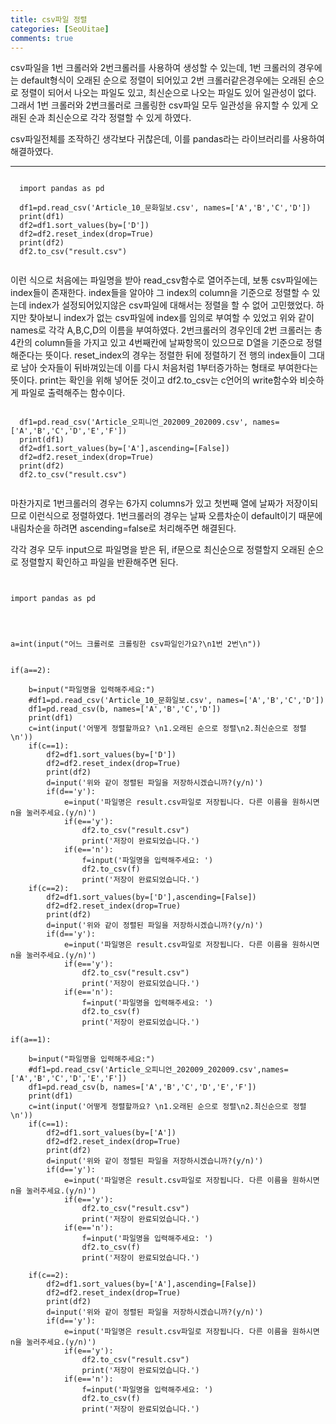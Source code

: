 ```yaml
---
title: csv파일 정렬
categories: [SeoUitae]
comments: true
---
```

csv파일을 1번 크롤러와 2번크롤러를 사용하여 생성할 수 있는데, 1번 크롤러의 경우에는 default형식이 오래된 순으로 정렬이 되어있고 2번 크롤러같은경우에는 오래된 순으로 정렬이 되어서 나오는 파일도 있고, 최신순으로 나오는 파일도 있어 일관성이 없다.
그래서 1번 크롤러와 2번크롤러로 크롤링한 csv파일 모두 일관성을 유지할 수 있게 오래된 순과 최신순으로 각각 정렬할 수 있게 하였다.

csv파일전체를 조작하긴 생각보다 귀찮은데, 이를 pandas라는 라이브러리를 사용하여 해결하였다.

------------------------------------
<pre><code>
  import pandas as pd

  df1=pd.read_csv('Article_10_문화일보.csv', names=['A','B','C','D'])
  print(df1)
  df2=df1.sort_values(by=['D'])
  df2=df2.reset_index(drop=True)
  print(df2)
  df2.to_csv("result.csv")
 </code></pre>
 
이런 식으로 처음에는 파일명을 받아 read_csv함수로 열어주는데, 보통 csv파일에는 index들이 존재한다.
index들을 알아야 그 index의 column을 기준으로 정렬할 수 있는데 index가 설정되어있지않은 csv파일에 대해서는 정렬을 할 수 없어 고민했었다.
하지만 찾아보니 index가 없는 csv파일에 index를 임의로 부여할 수 있었고 위와 같이 names로 각각 A,B,C,D의 이름을 부여하였다. 2번크롤러의 경우인데
2번 크롤러는 총 4칸의 column들을 가지고 있고 4번째칸에 날짜항목이 있으므로 D열을 기준으로 정렬해준다는 뜻이다.
reset_index의 경우는 정렬한 뒤에 정렬하기 전 행의 index들이 그대로 남아 숫자들이 뒤바껴있는데 이를 다시 처음처럼 1부터증가하는 형태로 부여한다는 뜻이다.
print는 확인을 위해 넣어둔 것이고 df2.to_csv는 c언어의 write함수와 비슷하게 파일로 출력해주는 함수이다.

<pre><code>
  df1=pd.read_csv('Article_오피니언_202009_202009.csv', names=['A','B','C','D','E','F'])
  print(df1)
  df2=df1.sort_values(by=['A'],ascending=[False])
  df2=df2.reset_index(drop=True)
  print(df2)
  df2.to_csv("result.csv")
 </code></pre>
  
마찬가지로 1번크롤러의 경우는 6가지 columns가 있고 첫번째 열에 날짜가 저장이되므로 이런식으로 정렬하였다. 1번크롤러의 경우는 날짜 오름차순이 default이기 때문에 
내림차순을 하려면 ascending=false로 처리해주면 해결된다.

각각 경우 모두 input으로 파일명을 받은 뒤, if문으로 최신순으로 정렬할지 오래된 순으로 정렬할지 확인하고 파일을 반환해주면 된다.
<pre><code>

import pandas as pd




a=int(input("어느 크롤러로 크롤링한 csv파일인가요?\n1번 2번\n"))


if(a==2):

	b=input("파일명을 입력해주세요:")
	#df1=pd.read_csv('Article_10_문화일보.csv', names=['A','B','C','D'])
	df1=pd.read_csv(b, names=['A','B','C','D'])
	print(df1)
	c=int(input('어떻게 정렬할까요? \n1.오래된 순으로 정렬\n2.최신순으로 정렬\n'))
	if(c==1):
		df2=df1.sort_values(by=['D'])
		df2=df2.reset_index(drop=True)
		print(df2)
		d=input('위와 같이 정렬된 파일을 저장하시겠습니까?(y/n)')
		if(d=='y'):
			e=input('파일명은 result.csv파일로 저장됩니다. 다른 이름을 원하시면 n을 눌러주세요.(y/n)')
			if(e=='y'):		
				df2.to_csv("result.csv")
				print('저장이 완료되었습니다.')
			if(e=='n'):
				f=input('파일명을 입력해주세요: ')
				df2.to_csv(f)
				print('저장이 완료되었습니다.')
	if(c==2):
		df2=df1.sort_values(by=['D'],ascending=[False])
		df2=df2.reset_index(drop=True)
		print(df2)
		d=input('위와 같이 정렬된 파일을 저장하시겠습니까?(y/n)')
		if(d=='y'):
			e=input('파일명은 result.csv파일로 저장됩니다. 다른 이름을 원하시면 n을 눌러주세요.(y/n)')
			if(e=='y'):		
				df2.to_csv("result.csv")
				print('저장이 완료되었습니다.')
			if(e=='n'):
				f=input('파일명을 입력해주세요: ')
				df2.to_csv(f)
				print('저장이 완료되었습니다.')

if(a==1):

	b=input("파일명을 입력해주세요:")
	#df1=pd.read_csv('Article_오피니언_202009_202009.csv',names=['A','B','C','D','E','F'])
	df1=pd.read_csv(b, names=['A','B','C','D','E','F'])
	print(df1)
	c=int(input('어떻게 정렬할까요? \n1.오래된 순으로 정렬\n2.최신순으로 정렬\n'))
	if(c==1):
		df2=df1.sort_values(by=['A'])
		df2=df2.reset_index(drop=True)
		print(df2)
		d=input('위와 같이 정렬된 파일을 저장하시겠습니까?(y/n)')
		if(d=='y'):
			e=input('파일명은 result.csv파일로 저장됩니다. 다른 이름을 원하시면 n을 눌러주세요.(y/n)')
			if(e=='y'):		
				df2.to_csv("result.csv")
				print('저장이 완료되었습니다.')
			if(e=='n'):
				f=input('파일명을 입력해주세요: ')
				df2.to_csv(f)
				print('저장이 완료되었습니다.')

	if(c==2):
		df2=df1.sort_values(by=['A'],ascending=[False])
		df2=df2.reset_index(drop=True)
		print(df2)
		d=input('위와 같이 정렬된 파일을 저장하시겠습니까?(y/n)')
		if(d=='y'):
			e=input('파일명은 result.csv파일로 저장됩니다. 다른 이름을 원하시면 n을 눌러주세요.(y/n)')
			if(e=='y'):		
				df2.to_csv("result.csv")
				print('저장이 완료되었습니다.')
			if(e=='n'):
				f=input('파일명을 입력해주세요: ')
				df2.to_csv(f)
				print('저장이 완료되었습니다.')
</code></pre>
